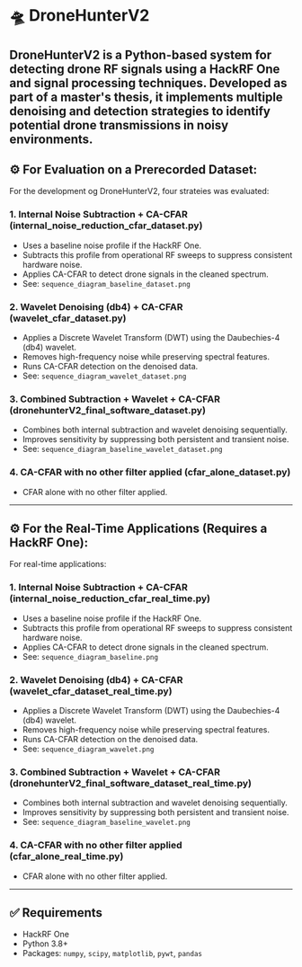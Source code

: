 # 🛸 DroneHunterV2

**DroneHunterV2** is a Python-based system for detecting drone RF signals using a HackRF One and signal processing techniques. Developed as part of a master's thesis, it implements multiple denoising and detection strategies to identify potential drone transmissions in noisy environments.
---

## ⚙️ For Evaluation on a Prerecorded Dataset:

For the development og DroneHunterV2, four strateies was evaluated:

### 1. Internal Noise Subtraction + CA-CFAR (internal_noise_reduction_cfar_dataset.py)
- Uses a baseline noise profile if the HackRF One.
- Subtracts this profile from operational RF sweeps to suppress consistent hardware noise.
- Applies CA-CFAR to detect drone signals in the cleaned spectrum.
- See: `sequence_diagram_baseline_dataset.png`

### 2. Wavelet Denoising (db4) + CA-CFAR (wavelet_cfar_dataset.py)
- Applies a Discrete Wavelet Transform (DWT) using the Daubechies-4 (db4) wavelet.
- Removes high-frequency noise while preserving spectral features.
- Runs CA-CFAR detection on the denoised data.
- See: `sequence_diagram_wavelet_dataset.png`

### 3. Combined Subtraction + Wavelet + CA-CFAR (dronehunterV2_final_software_dataset.py)
- Combines both internal subtraction and wavelet denoising sequentially.
- Improves sensitivity by suppressing both persistent and transient noise.
- See: `sequence_diagram_baseline_wavelet_dataset.png`

### 4. CA-CFAR with no other filter applied (cfar_alone_dataset.py)
- CFAR alone with no other filter applied.
  
---
## ⚙️ For the Real-Time Applications (Requires a HackRF One):

For real-time applications:

### 1. Internal Noise Subtraction + CA-CFAR (internal_noise_reduction_cfar_real_time.py)
- Uses a baseline noise profile if the HackRF One.
- Subtracts this profile from operational RF sweeps to suppress consistent hardware noise.
- Applies CA-CFAR to detect drone signals in the cleaned spectrum.
- See: `sequence_diagram_baseline.png`

### 2. Wavelet Denoising (db4) + CA-CFAR (wavelet_cfar_dataset_real_time.py)
- Applies a Discrete Wavelet Transform (DWT) using the Daubechies-4 (db4) wavelet.
- Removes high-frequency noise while preserving spectral features.
- Runs CA-CFAR detection on the denoised data.
- See: `sequence_diagram_wavelet.png`

### 3. Combined Subtraction + Wavelet + CA-CFAR (dronehunterV2_final_software_dataset_real_time.py)
- Combines both internal subtraction and wavelet denoising sequentially.
- Improves sensitivity by suppressing both persistent and transient noise.
- See: `sequence_diagram_baseline_wavelet.png`

### 4. CA-CFAR with no other filter applied (cfar_alone_real_time.py)
- CFAR alone with no other filter applied.
---

## ✅ Requirements

- HackRF One
- Python 3.8+
- Packages: `numpy`, `scipy`, `matplotlib`, `pywt`, `pandas`
